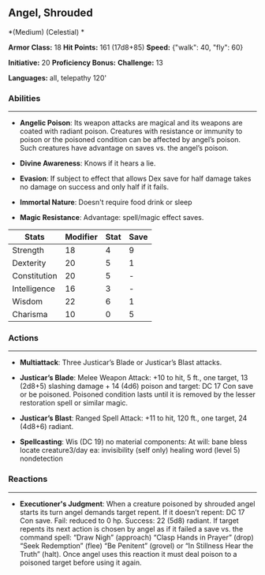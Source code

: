 ## Angel, Shrouded
*(Medium) (Celestial) *

**Armor Class:** 18
**Hit Points:** 161 (17d8+85)
**Speed:** {"walk": 40, "fly": 60}

**Initiative:** 20
**Proficiency Bonus:**
**Challenge:** 13

**Languages:** all, telepathy 120'

### Abilities
 --- 
- **Angelic Poison**: Its weapon attacks are magical and its weapons are coated with radiant poison. Creatures with resistance or immunity to poison or the poisoned condition can be affected by angel’s poison. Such creatures have advantage on saves vs. the angel’s poison.

- **Divine Awareness**: Knows if it hears a lie.

- **Evasion**: If subject to effect that allows Dex save for half damage takes no damage on success and only half if it fails.

- **Immortal Nature**: Doesn't require food drink or sleep

- **Magic Resistance**: Advantage: spell/magic effect saves.



| Stats | Modifier | Stat | Save
| ---- | ---- | ---- | ---- |
| Strength | 18 | 4 | 9 |
| Dexterity | 20 | 5 | 1 |
| Constitution | 20 | 5 | - |
| Intelligence | 16 | 3 | - |
| Wisdom | 22 | 6 | 1 |
| Charisma | 10 | 0 | 5 |

### Actions
 --- 
- **Multiattack**: Three Justicar’s Blade or Justicar’s Blast attacks.

- **Justicar’s Blade**: Melee Weapon Attack: +10 to hit, 5 ft., one target, 13 (2d8+5) slashing damage + 14 (4d6) poison and target: DC 17 Con save or be poisoned. Poisoned condition lasts until it is removed by the lesser restoration spell or similar magic.

- **Justicar’s Blast**: Ranged Spell Attack: +11 to hit, 120 ft., one target, 24 (4d8+6) radiant.

- **Spellcasting**: Wis (DC 19) no material components: At will: bane bless locate creature3/day ea: invisibility (self only) healing word (level 5) nondetection

### Reactions
 --- 
- **Executioner's Judgment**: When a creature poisoned by shrouded angel starts its turn angel demands target repent. If it doesn’t repent: DC 17 Con save. Fail: reduced to 0 hp. Success: 22 (5d8) radiant. If target repents its next action is chosen by angel as if it failed a save vs. the command spell: “Draw Nigh” (approach) “Clasp Hands in Prayer” (drop) “Seek Redemption” (flee) “Be Penitent” (grovel) or “In Stillness Hear the Truth” (halt). Once angel uses this reaction it must deal poison to a poisoned target before using it again.

